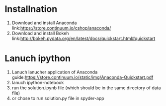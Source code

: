 # Installnation  

1. Download and install Anaconda 
  link:https://store.continuum.io/cshop/anaconda/
2. Download and install Bokeh
  link:http://bokeh.pydata.org/en/latest/docs/quickstart.html#quickstart

# Lanuch ipython 
1. Lanuch lanucher application of Anaconda
  guide:https://store.continuum.io/static/img/Anaconda-Quickstart.pdf
2. lanuch ipython-notebook
3. run the solution.ipynb file (which should be in the same directory of data file)
4. or chose to run solution.py file in spyder-app
